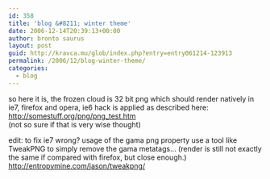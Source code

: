 ```yaml
---
id: 358
title: 'blog &#8211; winter theme'
date: 2006-12-14T20:39:13+00:00
author: bronto saurus
layout: post
guid: http://kravca.mu/glob/index.php?entry=entry061214-123913
permalink: /2006/12/blog-winter-theme/
categories:
  - blog
---
```

so here it is, the frozen cloud is 32 bit png which should render natively in ie7, firefox and opera, ie6 hack is applied as described here:  
<a href="http://somestuff.org/png/png_test.htm" target="_blank" >http://somestuff.org/png/png_test.htm</a>  
(not so sure if that is very wise thought)

edit: to fix ie7 wrong? usage of the gama png property use a tool like TweakPNG to simply remove the gama metatags&#8230; (render is still not exactly the same if compared with firefox, but close enough.)  
<a href="http://entropymine.com/jason/tweakpng/" target="_blank" >http://entropymine.com/jason/tweakpng/</a>